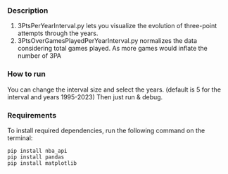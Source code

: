 ### Description
1. 3PtsPerYearInterval.py lets you visualize the evolution of three-point attempts through the years.
1. 3PtsOverGamesPlayedPerYearInterval.py normalizes the data considering total games played. As more games would inflate the number of 3PA

### How to run
You can change the interval size and select the years. (default is 5 for the interval and years 1995-2023)
Then just run & debug.

### Requirements
To install required dependencies,
run the following command on the terminal:
```terminal
pip install nba_api
pip install pandas
pip install matplotlib
```
